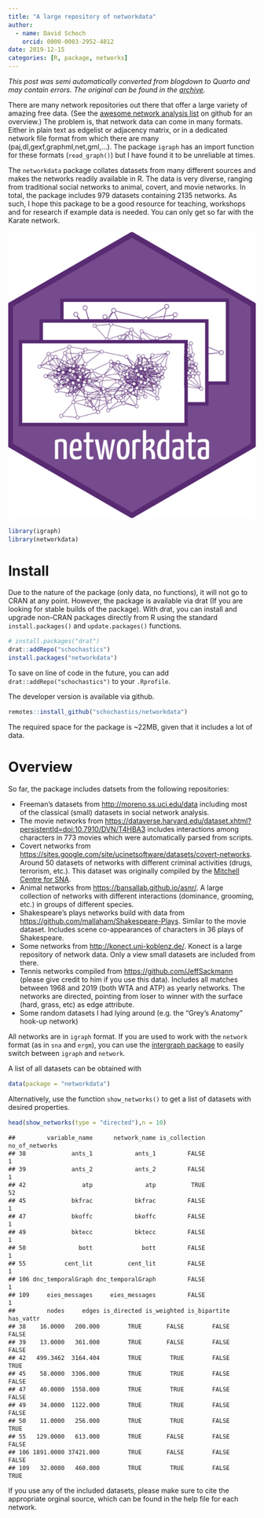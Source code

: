 ```yaml
---
title: "A large repository of networkdata"
author:
  - name: David Schoch
    orcid: 0000-0003-2952-4812
date: 2019-12-15
categories: [R, package, networks]
---
```




*This post was semi automatically converted from blogdown to Quarto and may contain errors. The original can be found in the [archive](http://archive.schochastics.net/post/a-large-repository-of-networkdata/).*

There are many network repositories out there that offer a large variety
of amazing free data. (See the [awesome network analysis
list](https://github.com/briatte/awesome-network-analysis) on github for
an overview.) The problem is, that network data can come in many
formats. Either in plain text as edgelist or adjacency matrix, or in a
dedicated network file format from which there are many
(paj,dl,gexf,graphml,net,gml,…). The package `igraph` has an import
function for these formats (`read_graph()`) but I have found it to be
unreliable at times.

The `networkdata` package collates datasets from many different sources
and makes the networks readily available in R. The data is very diverse,
ranging from traditional social networks to animal, covert, and movie
networks. In total, the package includes 979 datasets containing 2135
networks. As such, I hope this package to be a good resource for
teaching, workshops and for research if example data is needed. You can
only get so far with the Karate network.

![](networkdataL.png)

``` r
library(igraph)
library(networkdata)
```

# Install

Due to the nature of the package (only data, no functions), it will not
go to CRAN at any point. However, the package is available via drat (If
you are looking for stable builds of the package). With drat, you can
install and upgrade non-CRAN packages directly from R using the standard
`install.packages()` and `update.packages()` functions.

``` r
# install.packages("drat")
drat::addRepo("schochastics")
install.packages("networkdata")
```

To save on line of code in the future, you can add
`drat::addRepo("schochastics")` to your `.Rprofile`.

The developer version is available via github.

``` r
remotes::install_github("schochastics/networkdata")
```

The required space for the package is \~22MB, given that it includes a
lot of data.

# Overview

So far, the package includes datsets from the following repositories:

-   Freeman’s datasets from <http://moreno.ss.uci.edu/data> including
    most of the classical (small) datasets in social network analysis.
-   The movie networks from
    <https://dataverse.harvard.edu/dataset.xhtml?persistentId=doi:10.7910/DVN/T4HBA3>
    includes interactions among characters in 773 movies which were
    automatically parsed from scripts.
-   Covert networks from
    <https://sites.google.com/site/ucinetsoftware/datasets/covert-networks>.
    Around 50 datasets of networks with different criminal activities
    (drugs, terrorism, etc.). This dataset was originally compiled by
    the [Mitchell Centre for
    SNA](https://www.socialsciences.manchester.ac.uk/mitchell-centre/research/covert-networks/).
-   Animal networks from <https://bansallab.github.io/asnr/>. A large
    collection of networks with different interactions (dominance,
    grooming, etc.) in groups of different species.
-   Shakespeare’s plays networks build with data from
    <https://github.com/mallaham/Shakespeare-Plays>. Similar to the
    movie dataset. Includes scene co-appearances of characters in 36
    plays of Shakespeare.
-   Some networks from <http://konect.uni-koblenz.de/>. Konect is a
    large repository of network data. Only a view small datasets are
    included from there.
-   Tennis networks compiled from <https://github.com/JeffSackmann>
    (please give credit to him if you use this data). Includes all
    matches between 1968 and 2019 (both WTA and ATP) as yearly networks.
    The networks are directed, pointing from loser to winner with the
    surface (hard, grass, etc) as edge attribute.
-   Some random datasets I had lying around (e.g. the “Grey’s Anatomy”
    hook-up network)

All networks are in `igraph` format. If you are used to work with the
`network` format (as in `sna` and `ergm`), you can use the [intergraph
package](https://cran.rstudio.com/web/packages/intergraph/index.html) to
easily switch between `igraph` and `network`.

A list of all datasets can be obtained with

``` r
data(package = "networkdata")
```

Alternatively, use the function `show_networks()` to get a list of
datasets with desired properties.

``` r
head(show_networks(type = "directed"),n = 10)
```

``` hljs
##         variable_name      network_name is_collection no_of_networks
## 38             ants_1            ants_1         FALSE              1
## 39             ants_2            ants_2         FALSE              1
## 42                atp               atp          TRUE             52
## 45             bkfrac            bkfrac         FALSE              1
## 47             bkoffc            bkoffc         FALSE              1
## 49             bktecc            bktecc         FALSE              1
## 50               bott              bott         FALSE              1
## 55           cent_lit          cent_lit         FALSE              1
## 106 dnc_temporalGraph dnc_temporalGraph         FALSE              1
## 109     eies_messages     eies_messages         FALSE              1
##         nodes     edges is_directed is_weighted is_bipartite has_vattr
## 38    16.0000   200.000        TRUE       FALSE        FALSE     FALSE
## 39    13.0000   361.000        TRUE       FALSE        FALSE     FALSE
## 42   499.3462  3164.404        TRUE        TRUE        FALSE      TRUE
## 45    58.0000  3306.000        TRUE        TRUE        FALSE     FALSE
## 47    40.0000  1558.000        TRUE        TRUE        FALSE     FALSE
## 49    34.0000  1122.000        TRUE        TRUE        FALSE     FALSE
## 50    11.0000   256.000        TRUE        TRUE        FALSE      TRUE
## 55   129.0000   613.000        TRUE       FALSE        FALSE     FALSE
## 106 1891.0000 37421.000        TRUE       FALSE        FALSE     FALSE
## 109   32.0000   460.000        TRUE        TRUE        FALSE      TRUE
```

If you use any of the included datasets, please make sure to cite the
appropriate orginal source, which can be found in the help file for each
network.

